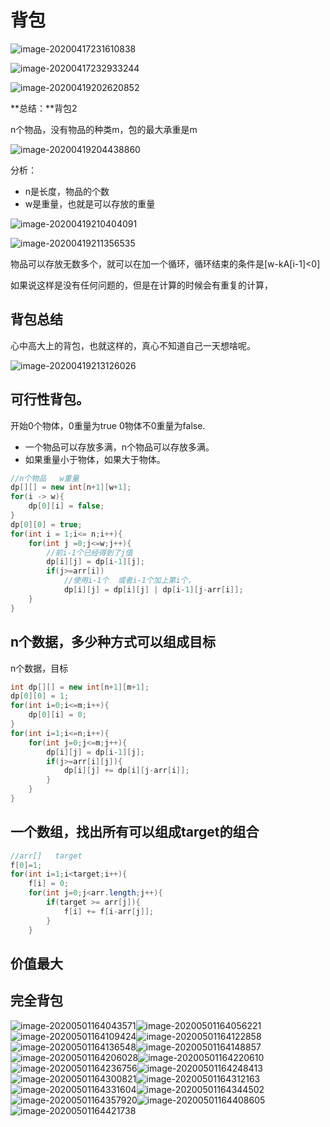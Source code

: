 # 背包

![image-20200417231610838](images/image-20200417231610838.png)

![image-20200417232933244](images/image-20200417232933244.png)

![image-20200419202620852](images/image-20200419202620852.png)

**总结：**背包2

n个物品，没有物品的种类m，包的最大承重是m   

![image-20200419204438860](images/image-20200419204438860.png)

分析：

- n是长度，物品的个数
- w是重量，也就是可以存放的重量

![image-20200419210404091](images/image-20200419210404091.png)

![image-20200419211356535](images/image-20200419211356535.png)

物品可以存放无数多个，就可以在加一个循环，循环结束的条件是[w-kA[i-1]<0]

如果说这样是没有任何问题的，但是在计算的时候会有重复的计算，

## 背包总结

心中高大上的背包，也就这样的，真心不知道自己一天想啥呢。

![image-20200419213126026](images/image-20200419213126026.png)

























## 可行性背包。

开始0个物体，0重量为true  0物体不0重量为false.

- 一个物品可以存放多满，n个物品可以存放多满。
- 如果重量小于物体，如果大于物体。

```java
//n个物品   w重量
dp[][] = new int[n+1][w+1];
for(i -> w){
    dp[0][i] = false;
}
dp[0][0] = true;
for(int i = 1;i<= n;i++){
    for(int j =0;j<=w;j++){
        //前i-1个已经得到了j值
        dp[i][j] = dp[i-1][j];
        if(j>=arr[i])
            //使用i-1个  或者i-1个加上第i个，
        	dp[i][j] = dp[i][j] | dp[i-1][j-arr[i]];
    }
}
```

## n个数据，多少种方式可以组成目标

n个数据，目标

```java
int dp[][] = new int[n+1][m+1];
dp[0][0] = 1;
for(int i=0;i<=m;i++){
    dp[0][i] = 0;
}
for(int i=1;i<=n;i++){
    for(int j=0;j<=m;j++){
        dp[i][j] = dp[i-1][j];
        if(j>=arr[i][j]){
            dp[i][j] += dp[i][j-arr[i]];
        }
    }
}
```

## 一个数组，找出所有可以组成target的组合

```java
//arr[]   target
f[0]=1;
for(int i=1;i<target;i++){
    f[i] = 0;
    for(int j=0;j<arr.length;j++){
        if(target >= arr[j]){
            f[i] += f[i-arr[j]];
        }
    }

```



## 价值最大



## 完全背包



![image-20200501164043571](images/image-20200501164043571.png)![image-20200501164056221](images/image-20200501164056221.png)![image-20200501164109424](images/image-20200501164109424.png)![image-20200501164122858](images/image-20200501164122858.png)![image-20200501164136548](images/image-20200501164136548.png)![image-20200501164148857](images/image-20200501164148857.png)![image-20200501164206028](images/image-20200501164206028.png)![image-20200501164220610](images/image-20200501164220610.png)![image-20200501164236756](images/image-20200501164236756.png)![image-20200501164248413](images/image-20200501164248413.png)![image-20200501164300821](images/image-20200501164300821.png)![image-20200501164312163](images/image-20200501164312163.png)![image-20200501164331604](images/image-20200501164331604.png)![image-20200501164344502](images/image-20200501164344502.png)![image-20200501164357920](images/image-20200501164357920.png)![image-20200501164408605](images/image-20200501164408605.png)![image-20200501164421738](images/image-20200501164421738.png)





















